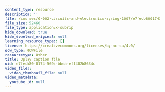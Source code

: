```yaml
---
content_type: resource
description: ''
file: /courses/6-002-circuits-and-electronics-spring-2007/e7fecb8001745694bbeaeff402b8634c_v6vqWasIHaw.vtt
file_size: 52460
file_type: application/x-subrip
hide_download: true
hide_download_original: null
learning_resource_types: []
license: https://creativecommons.org/licenses/by-nc-sa/4.0/
ocw_type: OCWFile
resourcetype: Other
title: 3play caption file
uid: e7fecb80-0174-5694-bbea-eff402b8634c
video_files:
  video_thumbnail_file: null
video_metadata:
  youtube_id: null
---
```

